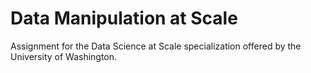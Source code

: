 Data Manipulation at Scale
========================

Assignment for the Data Science at Scale specialization offered by the University of Washington.

